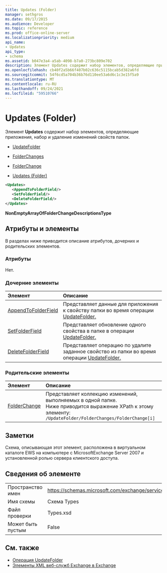 ```yaml
---
title: Updates (Folder)
manager: sethgros
ms.date: 09/17/2015
ms.audience: Developer
ms.topic: reference
ms.prod: office-online-server
ms.localizationpriority: medium
api_name:
- Updates
api_type:
- schema
ms.assetid: b047e3a4-a5ab-4098-b7a0-273bc809e702
description: Элемент Updates содержит набор элементов, определяющие приложения, набор и удаление изменений свойств папок.
ms.openlocfilehash: cb40f2a5b66f407b02c636c5115bcab5d382a6fd
ms.sourcegitcommit: 54f6cd5a704b36b76d110ee53a6d6c1c3e15f5a9
ms.translationtype: MT
ms.contentlocale: ru-RU
ms.lasthandoff: 09/24/2021
ms.locfileid: "59510766"
---
```

# <a name="updates-folder"></a>Updates (Folder)

Элемент **Updates** содержит набор элементов, определяющие приложения, набор и удаление изменений свойств папок. 
  
- [UpdateFolder](updatefolder.md)
  
- [FolderChanges](folderchanges.md)
  
- [FolderChange](folderchange.md)
  
- [Updates (Folder)](updates-folder.md)
  
```xml
<Updates>
   <AppendToFolderField/>
   <SetFolderField/>
   <DeleteFolderField/>
</Updates>
```

**NonEmptyArrayOfFolderChangeDescriptionsType**

## <a name="attributes-and-elements"></a>Атрибуты и элементы

В разделах ниже приводится описание атрибутов, дочерних и родительских элементов.
  
### <a name="attributes"></a>Атрибуты

Нет.
  
### <a name="child-elements"></a>Дочерние элементы

|**Элемент**|**Описание**|
|:-----|:-----|
|[AppendToFolderField](appendtofolderfield.md) <br/> |Представляет данные для приложения к свойству папки во время операции [UpdateFolder.](updatefolder-operation.md)  <br/> |
|[SetFolderField](setfolderfield.md) <br/> |Представляет обновление одного свойства в папке в операции [UpdateFolder.](updatefolder-operation.md)  <br/> |
|[DeleteFolderField](deletefolderfield.md) <br/> |Представляет операцию по удалите заданное свойство из папки во время операции [UpdateFolder.](updatefolder-operation.md)  <br/> |
   
### <a name="parent-elements"></a>Родительские элементы

|**Элемент**|**Описание**|
|:-----|:-----|
|[FolderChange](folderchange.md) <br/> |Представляет коллекцию изменений, выполняемых в одной папке.  <br/> Ниже приводится выражение XPath к этому элементу:  `/UpdateFolder/FolderChanges/FolderChange[i]` <br/> |
   
## <a name="remarks"></a>Заметки

Схема, описывающая этот элемент, расположена в виртуальном каталоге EWS на компьютере с MicrosoftExchange Server 2007 и установленной ролью сервера клиентского доступа.
  
## <a name="element-information"></a>Сведения об элементе

|||
|:-----|:-----|
|Пространство имен  <br/> |https://schemas.microsoft.com/exchange/services/2006/types  <br/> |
|Имя схемы  <br/> |Схема Types  <br/> |
|Файл проверки  <br/> |Types.xsd  <br/> |
|Может быть пустым  <br/> |False  <br/> |
   
## <a name="see-also"></a>См. также

- [Операция UpdateFolder](updatefolder-operation.md)
- [Элементы XML веб-служб Exchange в Exchange](ews-xml-elements-in-exchange.md)

